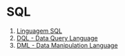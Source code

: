 # SQL

1. [Linguagem SQL](https://github.com/GabrielJulio/bd/blob/master/SQL/01_linguagem/README.md)
1. [DQL - Data Query Language](https://github.com/GabrielJulio/bd/blob/master/SQL/02_dql/README.md)
1. [DML - Data Manipulation Language](https://github.com/GabrielJulio/bd/blob/master/SQL/03_dml/README.md)